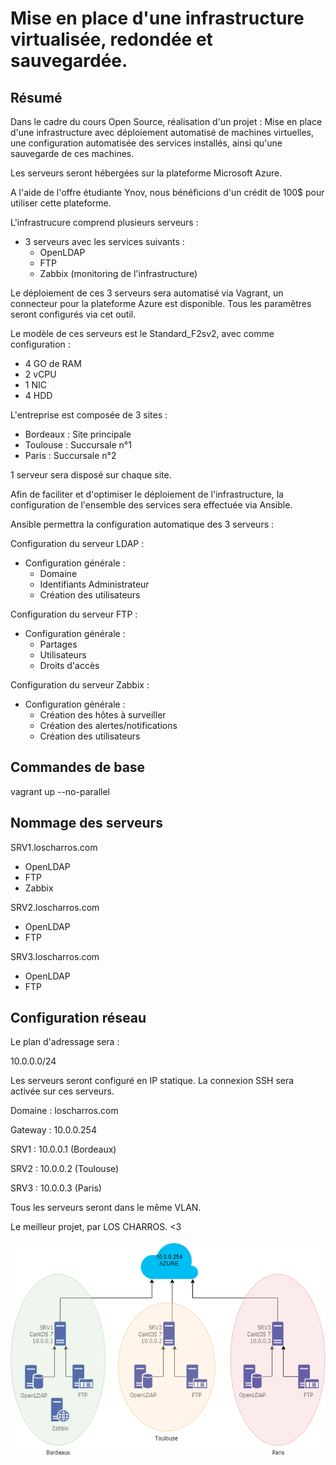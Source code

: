 # Mise en place d'une infrastructure virtualisée, redondée et sauvegardée.

## Résumé

Dans le cadre du cours Open Source, réalisation d'un projet :
Mise en place d'une infrastructure avec déploiement automatisé de machines virtuelles, une configuration automatisée des services installés, ainsi qu'une sauvegarde de ces machines.

Les serveurs seront hébergées sur la plateforme Microsoft Azure.

A l'aide de l'offre étudiante Ynov, nous bénéficions d'un crédit de 100$ pour utiliser cette plateforme.

L'infrastrucure comprend plusieurs serveurs : 

- 3 serveurs avec les services suivants :
  - OpenLDAP
  - FTP
  - Zabbix (monitoring de l'infrastructure)
  
Le déploiement de ces 3 serveurs sera automatisé via Vagrant, un connecteur pour la plateforme Azure est disponible. Tous les paramêtres seront configurés via cet outil.

Le modèle de ces serveurs est le Standard_F2sv2, avec comme configuration : 
  - 4 GO de RAM
  - 2 vCPU
  - 1 NIC
  - 4 HDD

L'entreprise est composée de 3 sites : 
  - Bordeaux :  Site principale
  - Toulouse :  Succursale n°1
  - Paris    :  Succursale n°2
  
  1 serveur sera disposé sur chaque site.

Afin de faciliter et d'optimiser le déploiement de l'infrastructure, la configuration de l'ensemble des services sera effectuée via Ansible.

Ansible permettra la configuration automatique des 3 serveurs : 

Configuration du serveur LDAP : 
  - Configuration générale :
    - Domaine
    - Identifiants Administrateur
    - Création des utilisateurs
    
Configuration du serveur FTP : 
  - Configuration générale :
    - Partages
    - Utilisateurs
    - Droits d'accès
    
Configuration du serveur Zabbix : 
  - Configuration générale :
    - Création des hôtes à surveiller
    - Création des alertes/notifications
    - Création des utilisateurs
    
## Commandes de base

vagrant up --no-parallel

## Nommage des serveurs

SRV1.loscharros.com
  - OpenLDAP
  - FTP
  - Zabbix
    
SRV2.loscharros.com
  - OpenLDAP
  - FTP
    
SRV3.loscharros.com
  - OpenLDAP
  - FTP

## Configuration réseau

Le plan d'adressage sera :

10.0.0.0/24 

Les serveurs seront configuré en IP statique.
La connexion SSH sera activée sur ces serveurs.

Domaine : loscharros.com 

Gateway : 10.0.0.254

SRV1 : 10.0.0.1 (Bordeaux)

SRV2 : 10.0.0.2 (Toulouse)

SRV3 : 10.0.0.3 (Paris)

Tous les serveurs seront dans le même VLAN.
    


Le meilleur projet, par LOS CHARROS. <3

![GitHub Logo](schemas_infra/los_infra.png)
